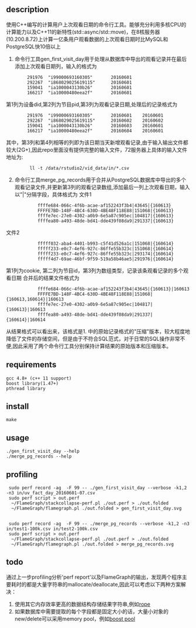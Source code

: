 ## description
使用C++编写的计算用户上次观看日期的命令行工具。能够充分利用多核CPU的计算能力以及C++11的新特性(std::async/std::move)，在8核服务器(10.200.8.72)上计算一亿条用户观看数据的上次观看日期时比MySQL和PostgreSQL快10倍以上  
  1. 命令行工具gen_first_visit_day用于处理从数据库中导出的观看记录并在最后添加上次观看日期列，输入的格式为
```
		291976  "i99000693160305"       20160601
		292267  "i868029025619115"      20160601
		159041  "ia1000043130b26"       20160601
		166217  "ia10000480eea2f"       20160601
```
第1列为设备did,第2列为节目pid,第3列为观看记录日期,处理后的记录格式为
```
		291976  "i99000693160305"       20160601	20160601
		292267  "i868029025619115"      20160602	20160602
		159041  "ia1000043130b26"       20160603	20160601
		166217  "ia10000480eea2f"       20160604	20160601
```
其中，第3列和第4列相等的列即为该日期当天新增观看记录,由于输入输出文件都较大(2G+),因此repo里面没有提供完整的输入文件，72服务器上具体的输入文件地址为:
```
		 ll -t /data/rstudio2/vid_data/in/*.csv
```

  2. 命令行工具merge_pg_records用于合并从PostgreSQL数据库中导出的多个观看记录文件,并更新第3列的观看记录数组,添加最后一列上次观看日期，输入以"|"分隔字段，具体格式为
	文件1
```
			ffffe684-066c-4f6b-acae-af152243f3b4|43645|{160613}
			FFFFE7BD-148F-4BC4-630D-4BE48F118E88|151068|{160613}
			ffffe7ec-27e0-4302-a0b9-6e5a87c905ec|104817|{160613}
			ffffea80-a493-48de-bd41-dde439f08da9|291337|{160613}
```

文件2
```
			fffff032-aba4-4401-b993-c5f41d526a1c|151068|{160614}
			fffff233-e0c7-4ef6-927c-86ffe55b323c|151068|{160614}
			fffff233-e0c7-4ef6-927c-86ffe55b323c|293174|{160614}
			fffff4d7-69ae-46bf-9f59-519a58b46ae5|291976|{160614}
```
第1列为cookie, 第二列为节目id，第3列为数组类型，记录该条观看记录的多个观看日期
合并后的结果文件格式为
```
			ffffe684-066c-4f6b-acae-af152243f3b4|43645|{160613}|160613
			FFFFE7BD-148F-4BC4-630D-4BE48F118E88|151068|{160613,160614}|160613
			ffffe7ec-27e0-4302-a0b9-6e5a87c905ec|104817|{160613}|160613
			ffffea80-a493-48de-bd41-dde439f08da9|291337|{160614}|160614
```
从结果格式可以看出来，该格式是1. 中的原始记录格式的"压缩"版本，较大程度地降低了文件的存储空间，但是由于不符合SQL范式，对于日常的SQL操作非常不便,因此采用了两个命令行工具分别保持计算结果的原始版本和压缩版本。

## requirements
	gcc 4.8+ (c++ 11 support)
	boost library(1.47+)
	pthread library

## install
	make

## usage
	./gen_first_visit_day --help
	./merge_pg_records --help

## profiling
	 sudo perf record -ag  -F 99 -- ./gen_first_visit_day --verbose -k1,2 -n3 in/uv_fact_day_20160601-07.csv
	 sudo perf script > out.perf
	  ~/FlameGraph/stackcollapse-perf.pl ./out.perf > ./out.folded
	  ~/FlameGraph/flamegraph.pl ./out.folded > gen_first_visit_day.svg


	 sudo perf record -ag  -F 99 -- ./merge_pg_records --verbose -k1,2 -n3 in/test1-100k.csv in/test2-100k.csv
	 sudo perf script > out.perf
	  ~/FlameGraph/stackcollapse-perf.pl ./out.perf > ./out.folded
	  ~/FlameGraph/flamegraph.pl ./out.folded > merge_pg_records.svg

## todo
  通过上一步profiling分析'perf report'以及FlameGraph的输出，发现两个程序主要耗时的都是大量字符串的mallocate/deallocate,因此可以考虑以下两种方案解决：
  1. 使用其它内存效率更高的数据结构存储结果字符串,例如[rope](http://www.sgi.com/tech/stl/ropeimpl.html)
  2. 如果数据库中需要提取的每个字段都是固定大小的话，大量小对象的new/delete可以采用memory pool，例如[boost pool](http://www.boost.org/doc/libs/1_61_0/libs/pool/doc/html/boost_pool/pool/pooling.html#boost_pool.pool.pooling.concepts)

